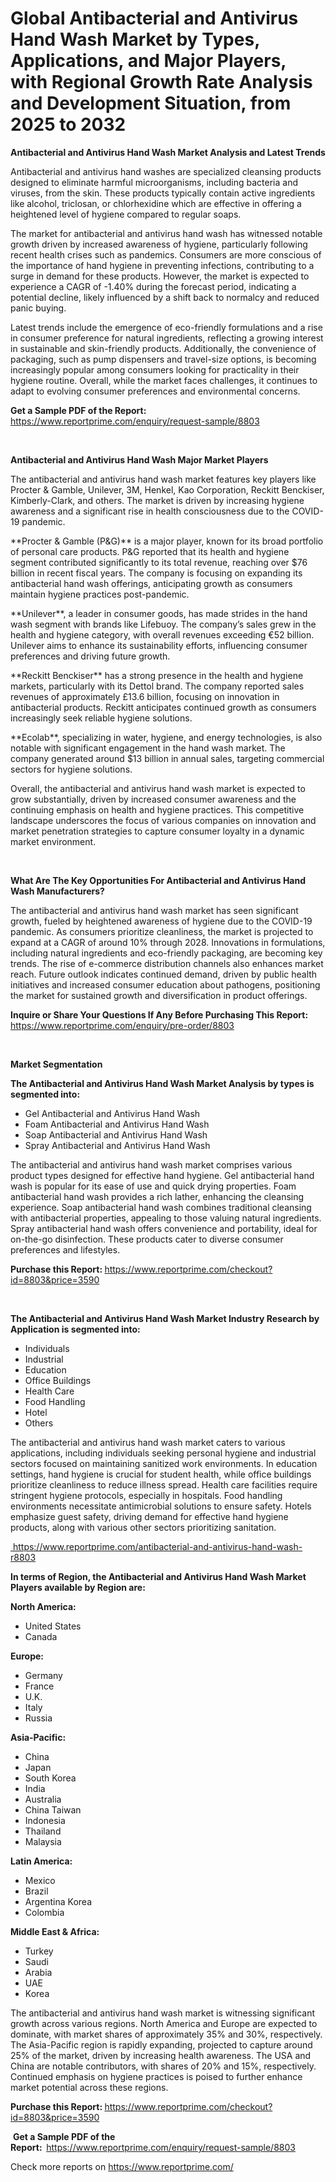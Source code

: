 <p><h1>Global Antibacterial and Antivirus Hand Wash Market by Types, Applications, and Major Players, with Regional Growth Rate Analysis and Development Situation, from 2025 to 2032</h1></p><p><strong>Antibacterial and Antivirus Hand Wash Market Analysis and Latest Trends</strong></p>
<p><p>Antibacterial and antivirus hand washes are specialized cleansing products designed to eliminate harmful microorganisms, including bacteria and viruses, from the skin. These products typically contain active ingredients like alcohol, triclosan, or chlorhexidine which are effective in offering a heightened level of hygiene compared to regular soaps.</p><p>The market for antibacterial and antivirus hand wash has witnessed notable growth driven by increased awareness of hygiene, particularly following recent health crises such as pandemics. Consumers are more conscious of the importance of hand hygiene in preventing infections, contributing to a surge in demand for these products. However, the market is expected to experience a CAGR of -1.40% during the forecast period, indicating a potential decline, likely influenced by a shift back to normalcy and reduced panic buying.</p><p>Latest trends include the emergence of eco-friendly formulations and a rise in consumer preference for natural ingredients, reflecting a growing interest in sustainable and skin-friendly products. Additionally, the convenience of packaging, such as pump dispensers and travel-size options, is becoming increasingly popular among consumers looking for practicality in their hygiene routine. Overall, while the market faces challenges, it continues to adapt to evolving consumer preferences and environmental concerns.</p></p>
<p><strong>Get a Sample PDF of the Report:&nbsp;</strong> <a href="https://www.reportprime.com/enquiry/request-sample/8803?utm_campaign=2853&utm_medium=2&utm_source=Github&utm_content=ia&utm_term=20032025&utm_id=antibacterial-and-antivirus-hand-wash">https://www.reportprime.com/enquiry/request-sample/8803</a></p>
<p>&nbsp;</p>
<p><strong>Antibacterial and Antivirus Hand Wash Major Market Players</strong></p>
<p><p>The antibacterial and antivirus hand wash market features key players like Procter & Gamble, Unilever, 3M, Henkel, Kao Corporation, Reckitt Benckiser, Kimberly-Clark, and others. The market is driven by increasing hygiene awareness and a significant rise in health consciousness due to the COVID-19 pandemic.</p><p>**Procter & Gamble (P&G)** is a major player, known for its broad portfolio of personal care products. P&G reported that its health and hygiene segment contributed significantly to its total revenue, reaching over $76 billion in recent fiscal years. The company is focusing on expanding its antibacterial hand wash offerings, anticipating growth as consumers maintain hygiene practices post-pandemic.</p><p>**Unilever**, a leader in consumer goods, has made strides in the hand wash segment with brands like Lifebuoy. The company’s sales grew in the health and hygiene category, with overall revenues exceeding €52 billion. Unilever aims to enhance its sustainability efforts, influencing consumer preferences and driving future growth.</p><p>**Reckitt Benckiser** has a strong presence in the health and hygiene markets, particularly with its Dettol brand. The company reported sales revenues of approximately £13.6 billion, focusing on innovation in antibacterial products. Reckitt anticipates continued growth as consumers increasingly seek reliable hygiene solutions.</p><p>**Ecolab**, specializing in water, hygiene, and energy technologies, is also notable with significant engagement in the hand wash market. The company generated around $13 billion in annual sales, targeting commercial sectors for hygiene solutions.</p><p>Overall, the antibacterial and antivirus hand wash market is expected to grow substantially, driven by increased consumer awareness and the continuing emphasis on health and hygiene practices. This competitive landscape underscores the focus of various companies on innovation and market penetration strategies to capture consumer loyalty in a dynamic market environment.</p></p>
<p>&nbsp;</p>
<p><strong>What Are The Key Opportunities For Antibacterial and Antivirus Hand Wash Manufacturers?</strong></p>
<p><p>The antibacterial and antivirus hand wash market has seen significant growth, fueled by heightened awareness of hygiene due to the COVID-19 pandemic. As consumers prioritize cleanliness, the market is projected to expand at a CAGR of around 10% through 2028. Innovations in formulations, including natural ingredients and eco-friendly packaging, are becoming key trends. The rise of e-commerce distribution channels also enhances market reach. Future outlook indicates continued demand, driven by public health initiatives and increased consumer education about pathogens, positioning the market for sustained growth and diversification in product offerings.</p></p>
<p><strong>Inquire or Share Your Questions If Any Before Purchasing This Report:</strong> <a href="https://www.reportprime.com/enquiry/pre-order/8803?utm_campaign=2853&utm_medium=2&utm_source=Github&utm_content=ia&utm_term=20032025&utm_id=antibacterial-and-antivirus-hand-wash">https://www.reportprime.com/enquiry/pre-order/8803</a></p>
<p>&nbsp;</p>
<p><strong>Market Segmentation</strong></p>
<p><strong>The Antibacterial and Antivirus Hand Wash Market Analysis by types is segmented into:</strong></p>
<p><ul><li>Gel Antibacterial and Antivirus Hand Wash</li><li>Foam Antibacterial and Antivirus Hand Wash</li><li>Soap Antibacterial and Antivirus Hand Wash</li><li>Spray Antibacterial and Antivirus Hand Wash</li></ul></p>
<p><p>The antibacterial and antivirus hand wash market comprises various product types designed for effective hand hygiene. Gel antibacterial hand wash is popular for its ease of use and quick drying properties. Foam antibacterial hand wash provides a rich lather, enhancing the cleansing experience. Soap antibacterial hand wash combines traditional cleansing with antibacterial properties, appealing to those valuing natural ingredients. Spray antibacterial hand wash offers convenience and portability, ideal for on-the-go disinfection. These products cater to diverse consumer preferences and lifestyles.</p></p>
<p><strong>Purchase this Report:&nbsp;</strong><a href="https://www.reportprime.com/checkout?id=8803&price=3590&utm_campaign=2853&utm_medium=2&utm_source=Github&utm_content=ia&utm_term=20032025&utm_id=antibacterial-and-antivirus-hand-wash">https://www.reportprime.com/checkout?id=8803&price=3590</a></p>
<p>&nbsp;</p>
<p><strong>The Antibacterial and Antivirus Hand Wash Market Industry Research by Application is segmented into:</strong></p>
<p><ul><li>Individuals</li><li>Industrial</li><li>Education</li><li>Office Buildings</li><li>Health Care</li><li>Food Handling</li><li>Hotel</li><li>Others</li></ul></p>
<p><p>The antibacterial and antivirus hand wash market caters to various applications, including individuals seeking personal hygiene and industrial sectors focused on maintaining sanitized work environments. In education settings, hand hygiene is crucial for student health, while office buildings prioritize cleanliness to reduce illness spread. Health care facilities require stringent hygiene protocols, especially in hospitals. Food handling environments necessitate antimicrobial solutions to ensure safety. Hotels emphasize guest safety, driving demand for effective hand hygiene products, along with various other sectors prioritizing sanitation.</p></p>
<p><a href="https://www.reportprime.com/antibacterial-and-antivirus-hand-wash-r8803?utm_campaign=2853&utm_medium=2&utm_source=Github&utm_content=ia&utm_term=20032025&utm_id=antibacterial-and-antivirus-hand-wash">&nbsp;https://www.reportprime.com/antibacterial-and-antivirus-hand-wash-r8803</a></p>
<p><strong>In terms of Region, the Antibacterial and Antivirus Hand Wash Market Players available by Region are:</strong></p>
<p>
    <p> <strong> North America: </strong>
        <ul>
            <li>United States</li>
            <li>Canada</li>
        </ul>
        </p> 
    <p> <strong> Europe: </strong>
        <ul>
            <li>Germany</li>
            <li>France</li>
            <li>U.K.</li>
            <li>Italy</li>
            <li>Russia</li>
        </ul>
        </p> 
    <p> <strong> Asia-Pacific: </strong>
        <ul>
            <li>China</li>
            <li>Japan</li>
            <li>South Korea</li>
            <li>India</li>
            <li>Australia</li>
            <li>China Taiwan</li>
            <li>Indonesia</li>
            <li>Thailand</li>
            <li>Malaysia</li>
        </ul>
        </p> 
    <p> <strong> Latin America: </strong>
        <ul>
            <li>Mexico</li>
            <li>Brazil</li>
            <li>Argentina Korea</li>
            <li>Colombia</li>
        </ul>
        </p> 
    <p> <strong> Middle East & Africa: </strong>
        <ul>
            <li>Turkey</li>
            <li>Saudi</li>
            <li>Arabia</li>
            <li>UAE</li>
            <li>Korea</li>
        </ul>
    </p>
    </p>
<p><p>The antibacterial and antivirus hand wash market is witnessing significant growth across various regions. North America and Europe are expected to dominate, with market shares of approximately 35% and 30%, respectively. The Asia-Pacific region is rapidly expanding, projected to capture around 25% of the market, driven by increasing health awareness. The USA and China are notable contributors, with shares of 20% and 15%, respectively. Continued emphasis on hygiene practices is poised to further enhance market potential across these regions.</p></p>
<p><strong>Purchase this Report: </strong><a href="https://www.reportprime.com/checkout?id=8803&price=3590&utm_campaign=2853&utm_medium=2&utm_source=Github&utm_content=ia&utm_term=20032025&utm_id=antibacterial-and-antivirus-hand-wash">https://www.reportprime.com/checkout?id=8803&price=3590</a></p>
<p>&nbsp;<strong>Get a Sample PDF of the Report:&nbsp;&nbsp;</strong><a href="https://www.reportprime.com/enquiry/request-sample/8803?utm_campaign=2853&utm_medium=2&utm_source=Github&utm_content=ia&utm_term=20032025&utm_id=antibacterial-and-antivirus-hand-wash">https://www.reportprime.com/enquiry/request-sample/8803</a></p>
<p><strong></strong></p>
<p>Check more reports on <a href="https://www.reportprime.com/?utm_campaign=2853&utm_medium=2&utm_source=Github&utm_content=ia&utm_term=20032025&utm_id=antibacterial-and-antivirus-hand-wash">https://www.reportprime.com/</a></p>